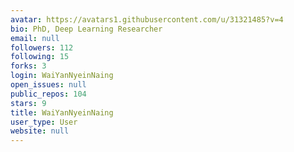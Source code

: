 ```yaml
---
avatar: https://avatars1.githubusercontent.com/u/31321485?v=4
bio: PhD, Deep Learning Researcher
email: null
followers: 112
following: 15
forks: 3
login: WaiYanNyeinNaing
open_issues: null
public_repos: 104
stars: 9
title: WaiYanNyeinNaing
user_type: User
website: null
---
```

